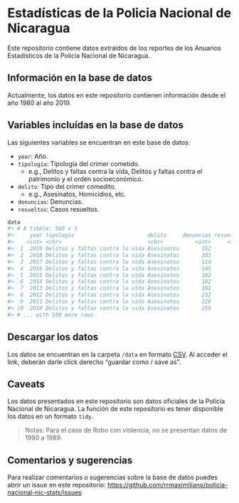 
<!-- README.md is generated from README.Rmd. Please edit that file -->

# Estadísticas de la Policia Nacional de Nicaragua

Este repositorio contiene datos extraídos de los reportes de los
Anuarios Estadísticos de la Policía Nacional de Nicaragua.

## Información en la base de datos

Actualmente, los datos en este repositorio contienen información desde
el año 1980 al año 2019.

## Variables incluídas en la base de datos

Las siguientes variables se encuentran en este base de datos:

  - `year`: Año.
  - `tipología`: Tipología del crimer cometido.
      - e.g., Delitos y faltas contra la vida, Delitos y faltas contra
        el patrimonio y el orden socioeconómico.
  - `delito`: Tipo del crimer comedito.
      - e.g., Asesinatos, Homicidios, etc.
  - `denuncias`: Denuncias.
  - `resueltos`: Casos resueltos.

<!-- end list -->

``` r
data
#> # A tibble: 560 x 5
#>     year tipologia                       delito     denuncias resueltos
#>    <int> <chr>                           <chr>          <int>     <int>
#>  1  2019 Delitos y faltas contra la vida Asesinatos       152       116
#>  2  2018 Delitos y faltas contra la vida Asesinatos       303       105
#>  3  2017 Delitos y faltas contra la vida Asesinatos       114        91
#>  4  2016 Delitos y faltas contra la vida Asesinatos       145        98
#>  5  2015 Delitos y faltas contra la vida Asesinatos       162       130
#>  6  2014 Delitos y faltas contra la vida Asesinatos       182       148
#>  7  2013 Delitos y faltas contra la vida Asesinatos       191       151
#>  8  2012 Delitos y faltas contra la vida Asesinatos       232       174
#>  9  2011 Delitos y faltas contra la vida Asesinatos       226       148
#> 10  2010 Delitos y faltas contra la vida Asesinatos       259       154
#> # ... with 550 more rows
```

## Descargar los datos

Los datos se encuentran en la carpeta `/data` en formato
[CSV](https://raw.githubusercontent.com/RRMaximiliano/policia-nacional-nic-stats/master/data/data.csv).
Al acceder el link, deberán darle click derecho “guardar como / save
as”.

## Caveats

Los datos presentados en este repositorio son datos oficiales de la
Policía Nacional de Nicaragua. La función de este repositorio es tener
disponible los datos en un formato `tidy`.

> Notas: Para el caso de Robo con violencia, no se presentan datos de
> 1980 a 1989.

## Comentarios y sugerencias

Para realizar comentarios o sugerencias sobre la base de datos puedes
abrir un issue en este repositorio:
<https://github.com/rrmaximiliano/policia-nacional-nic-stats/issues>
